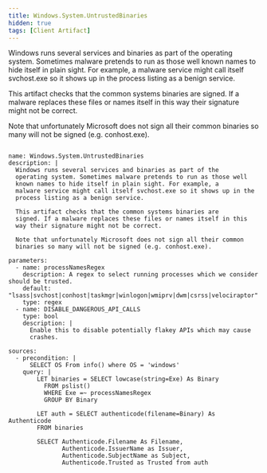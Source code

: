 ```yaml
---
title: Windows.System.UntrustedBinaries
hidden: true
tags: [Client Artifact]
---
```


Windows runs several services and binaries as part of the
operating system. Sometimes malware pretends to run as those well
known names to hide itself in plain sight. For example, a
malware service might call itself svchost.exe so it shows up in the
process listing as a benign service.

This artifact checks that the common systems binaries are
signed. If a malware replaces these files or names itself in this
way their signature might not be correct.

Note that unfortunately Microsoft does not sign all their common
binaries so many will not be signed (e.g. conhost.exe).


<pre><code class="language-yaml">
name: Windows.System.UntrustedBinaries
description: |
  Windows runs several services and binaries as part of the
  operating system. Sometimes malware pretends to run as those well
  known names to hide itself in plain sight. For example, a
  malware service might call itself svchost.exe so it shows up in the
  process listing as a benign service.

  This artifact checks that the common systems binaries are
  signed. If a malware replaces these files or names itself in this
  way their signature might not be correct.

  Note that unfortunately Microsoft does not sign all their common
  binaries so many will not be signed (e.g. conhost.exe).

parameters:
  - name: processNamesRegex
    description: A regex to select running processes which we consider should be trusted.
    default: "lsass|svchost|conhost|taskmgr|winlogon|wmiprv|dwm|csrss|velociraptor"
    type: regex
  - name: DISABLE_DANGEROUS_API_CALLS
    type: bool
    description: |
      Enable this to disable potentially flakey APIs which may cause
      crashes.

sources:
  - precondition: |
      SELECT OS From info() where OS = 'windows'
    query: |
        LET binaries = SELECT lowcase(string=Exe) As Binary
          FROM pslist()
          WHERE Exe =~ processNamesRegex
          GROUP BY Binary

        LET auth = SELECT authenticode(filename=Binary) As Authenticode
        FROM binaries

        SELECT Authenticode.Filename As Filename,
               Authenticode.IssuerName as Issuer,
               Authenticode.SubjectName as Subject,
               Authenticode.Trusted as Trusted from auth

</code></pre>

